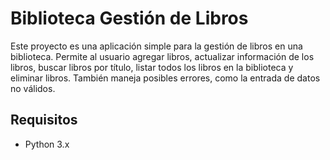 # Biblioteca Gestión de Libros

Este proyecto es una aplicación simple para la gestión de libros en una biblioteca. Permite al usuario agregar libros, actualizar información de los libros, buscar libros por título, listar todos los libros en la biblioteca y eliminar libros. También maneja posibles errores, como la entrada de datos no válidos.

## Requisitos

- Python 3.x